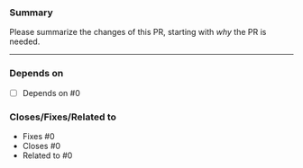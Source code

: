 <!-- Please remove any superfluous sections before submitting the pull request! -->

### Summary

Please summarize the changes of this PR, starting with _why_ the PR is needed.

---

### Depends on

<!-- Links/references to other PRs this PR depends on -->
- [ ] Depends on #0

### Closes/Fixes/Related to

<!-- Links/references to issues this PR addresses. See https://help.github.com/en/github/managing-your-work-on-github/closing-issues-using-keywords for more info. -->
* Fixes #0 <!-- If #0 is a bug issue -->
* Closes #0 <!-- If #0 is an enhancement issue -->
* Related to #0 <!-- List any issues which are not closed by this PR, but which this PR is related to here -->
